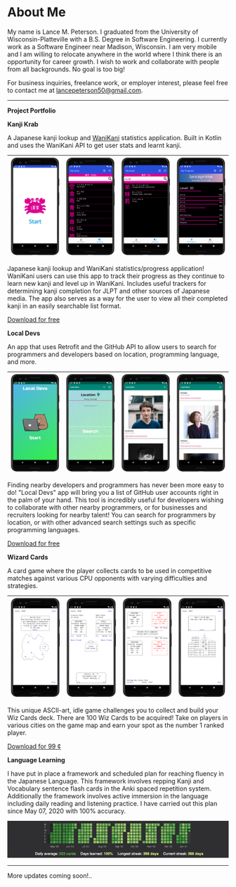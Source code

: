 # About Me
My name is Lance M. Peterson. I graduated from the University of Wisconsin-Platteville with a B.S. Degree in Software Engineering. I currently work as a Software Engineer near Madison, Wisconsin. I am very mobile and I am willing to relocate anywhere in the world where I think there is an opportunity for career growth. I wish to work and collaborate with people from all backgrounds. No goal is too big!

For business inquiries, freelance work, or employer interest, please feel free to contact me at lancepeterson50@gmail.com.

---
__Project Portfolio__

**Kanji Krab**

A Japanese kanji lookup and [WaniKani](https://www.wanikani.com/) statistics application. Built in Kotlin and uses the WaniKani API to get user stats and learnt kanji.

| ![Kanji Krab](img/kk_ss1.png?raw=true "Kanji Krab") | ![Kanji Krab](img/kk_ss4.png?raw=true "Kanji List") | ![Kanji Krab](img/kk_ss5.png?raw=true "Search Kanji") | ![Kanji Krab](img/kk_ss3.png?raw=true "User Progress") |
|-------------------------------------------------------------------------|-------------------------------------------------------------------------|---------------------------------------------------------------------------|----------------------------------------------------------------------------|

Japanese kanji lookup and WaniKani statistics/progress application! WaniKani users can use this app to track their progress as they continue to learn new kanji and level up in WaniKani. Includes useful trackers for determining kanji completion for JLPT and other sources of Japanese media. The app also serves as a way for the user to view all their completed kanji in an easily searchable list format.

[Download for free](https://play.google.com/store/apps/details?id=com.appfrost.kanjikrab)


**Local Devs**

An app that uses Retrofit and the GitHub API to allow users to search for programmers and developers based on location, programming language, and more.


| ![Local Devs](img/ld_ss1.png?raw=true "Local Devs") | ![Local Devs](img/ld_ss3.png?raw=true "Search 1") | ![Local Devs](img/ld_ss2.png?raw=true "Search") | ![Local Devs](img/ld_ss5.png?raw=true "Stats") |
|-------------------------------------------------------------------------|-------------------------------------------------------------------------|---------------------------------------------------------------------------|----------------------------------------------------------------------------|

Finding nearby developers and programmers has never been more easy to do! "Local Devs" app will bring you a list of GitHub user accounts right in the palm of your hand. This tool is incredibly useful for developers wishing to collaborate with other nearby programmers, or for businesses and recruiters looking for nearby talent! You can search for programmers by location, or with other advanced search settings such as specific programming languages.

[Download for free](https://play.google.com/store/apps/details?id=com.appfrost.localdevs)

**Wizard Cards**

A card game where the player collects cards to be used in competitive matches against various CPU opponents with varying difficulties and strategies.

| ![Wizard Cards](img/wc_ss6.png?raw=true "Wizard Cards") | ![Wizard Cards](img/wc_ss7.png?raw=true "Wizard Cards") | ![Wizard Cards](img/wc_ss3.png?raw=true "Wizard Cards") | ![Wizard Cards](img/wc_ss5.png?raw=true "Wizard Cards") |
|-------------------------------------------------------------------------|-------------------------------------------------------------------------|---------------------------------------------------------------------------|----------------------------------------------------------------------------|

This unique ASCII-art, idle game challenges you to collect and build your Wiz Cards deck. There are 100 Wiz Cards to be acquired! Take on players in various cities on the game map and earn your spot as the number 1 ranked player.

[Download for 99 ¢](https://play.google.com/store/apps/details?id=com.appfrost.creaturesummon)

**Language Learning**

I have put in place a framework and scheduled plan for reaching fluency in the Japanese Language.
This framework involves repping Kanji and Vocabulary sentence flash cards in the Anki spaced repetition system. Additionally the framework involves active immersion in the language including daily reading and listening practice. I have carried out this plan since May 07, 2020 with 100% accuracy.

![Japanese Progress](img/dailyreps2.png?raw=true "Anki Progress")

---

More updates coming soon!..
